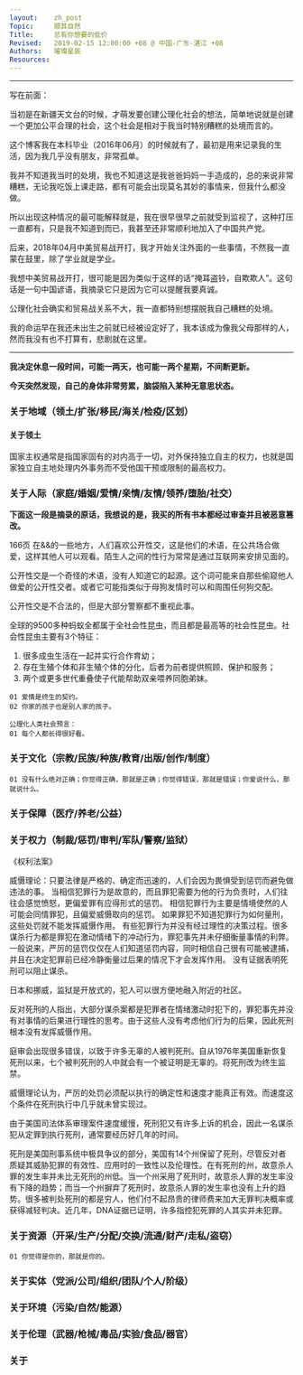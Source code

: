 ```yaml
---
layout:    zh_post
Topic:     顺其自然
Title:     总有你想要的低价
Revised:   2019-02-15 12:00:00 +08 @ 中国-广东-湛江 +08
Authors:   璀璨星辰
Resources:
---
```


--------------------------------------------------------------------------------

写在前面：

当初是在新疆天文台的时候，才萌发要创建公理化社会的想法，简单地说就是创建一个更加公平合理的社会，这个社会是相对于我当时特别糟糕的处境而言的。

这个博客我在本科毕业（2016年06月）的时候就有了，最初是用来记录我的生活，因为我几乎没有朋友，非常孤单。

我并不知道我当时的处境，我也不知道这是我爸爸妈妈一手造成的，总的来说非常糟糕，无论我吃饭上课走路，都有可能会出现莫名其妙的事情来，但我什么都没做。

所以出现这种情况的最可能解释就是，我在很早很早之前就受到监视了，这种打压一直都有，只是我不知道到而已，我甚至还非常顺利地加入了中国共产党。

后来，2018年04月中美贸易战开打，我才开始关注外面的一些事情，不然我一直蒙在鼓里，除了学业就是学业。

我想中美贸易战开打，很可能是因为类似于这样的话“掩耳盗铃，自欺欺人”。这句话是一句中国谚语，我摘录它只是因为它可以提醒我要真诚。

公理化社会确实和贸易战关系不大，我一直都特别想摆脱我自己糟糕的处境。

我的命运早在我还未出生之前就已经被设定好了，我本该成为像我父母那样的人，然而我没有也不打算有，悲剧就在这里。

--------------------------------------------------------------------------------

**我决定休息一段时间，可能一两天，也可能一两个星期，不间断更新。**

**今天突然发现，自己的身体非常劳累，脑袋陷入某种无意思状态。**

### 关于地域（领土/扩张/移民/海关/检疫/区划）

#### 关于领土

国家主权通常是指国家固有的对内高于一切，对外保持独立自主的权力，也就是国家独立自主地处理内外事务而不受他国干预或限制的最高权力。

### 关于人际（家庭/婚姻/爱情/亲情/友情/领养/堕胎/社交）

**下面这一段是摘录的原话，我想说的是，我买的所有书本都经过审查并且被恶意篡改。**

166页
在&&的一些地方，人们喜欢公开性交，这是他们的术语，在公共场合做爱，这样其他人可以观看。陌生人之间的性行为常常是通过互联网来安排见面的。

公开性交是一个奇怪的术语，没有人知道它的起源。这个词可能来自那些偷窥他人做爱的公开性交者。或者它可能指类似于母狗发情时可以和周围任何狗交配。

公开性交是不合法的，但是大部分警察都不重视此事。

全球的9500多种蚂蚁全都属于全社会性昆虫，而且都是最高等的社会性昆虫。社会性昆虫主要有3个特征：

1. 很多成虫生活在一起并实行合作育幼；
2. 存在生殖个体和非生殖个体的分化，后者为前者提供照顾、保护和服务；
3. 两个或更多世代重叠使子代能帮助双亲喂养同胞弟妹。

``` NOTICE
01 爱情是终生的契约。
02 你家的孩子也是别人家的孩子。
```

```
公理化人类社会预言：
01 每个人都长得很好看。
```

### 关于文化（宗教/民族/种族/教育/出版/创作/制度）

``` NOTICE
01 没有什么绝对正确；你觉得正确，那就是正确；你觉得错误，那就是错误；你爱说什么，那就说什么。
```

### 关于保障（医疗/养老/公益）

### 关于权力（制裁/惩罚/审判/军队/警察/监狱）

《权利法案》

威慑理论：只要法律是严格的、确定而迅速的，人们会因为畏惧受到惩罚而避免做违法的事。
当相信犯罪行为是故意的，而且罪犯需要为他的行为负责时，人们往往会感觉愤怒，更偏爱罪有应得形式的惩罚。
相信犯罪行为主要是情境使然的人可能会同情罪犯，且偏爱威慑取向的惩罚。
如果罪犯不知道犯罪行为如何量刑，这些处罚就不能发挥威慑作用。
有些犯罪行为并没有经过理性的决策过程。很多谋杀行为都是罪犯在激动情绪下的冲动行为，罪犯事先并未仔细衡量事情的利弊。一般说来，严厉的惩罚仅仅在人们知道惩罚内容，同时相信自己很有可能被逮捕，并且在决定犯罪前已经冷静衡量过后果的情况下才会发挥作用。
没有证据表明死刑可以阻止谋杀。


日本和挪威，监狱是开放式的，犯人可以很方便地融入附近的社区。

反对死刑的人指出，大部分谋杀案都是犯罪者在情绪激动时犯下的，罪犯事先并没有对事情的后果进行理性的思考。由于这些人没有考虑他们行为的后果，因此死刑根本没有发挥威慑作用。

庭审会出现很多错误，以致于许多无辜的人被判死刑。自从1976年美国重新恢复死刑以来，七个被判死刑的人中就会有一个被证明是无辜的。将死刑改为终生监禁。

威慑理论认为，严厉的处罚必须配以执行的确定性和速度才能真正有效。而速度这个条件在死刑执行中几乎就未曾实现过。

由于美国司法体系审理案件速度缓慢，死刑犯又有许多上诉的机会，因此一名谋杀犯从定罪到执行死刑，通常要经历好几年的时间。

死刑是美国刑事系统中极具争议的部分，美国有14个州保留了死刑，尽管反对者质疑其威胁犯罪的有效性、应用时的一致性以及伦理性。在有死刑的州，故意杀人罪的发生率并未比无死刑的州低。当一个州采用了死刑时，故意杀人罪的发生率没有下降的趋势；而当一个州摒弃了死刑时，故意杀人罪的发生率也没有上升的趋势。很多被判处死刑的都是穷人，他们付不起昂贵的律师费来加大无罪判决概率或获得减轻判决。近几年，DNA证据已证明，许多指控犯死罪的人其实并未犯罪。

### 关于资源（开采/生产/分配/交换/流通/财产/走私/盗窃）

``` NOTICE
01 你觉得是你的，那就是你的。
```

### 关于实体（党派/公司/组织/团队/个人/阶级）

### 关于环境（污染/自然/能源）

### 关于伦理（武器/枪械/毒品/实验/食品/器官）

### 关于